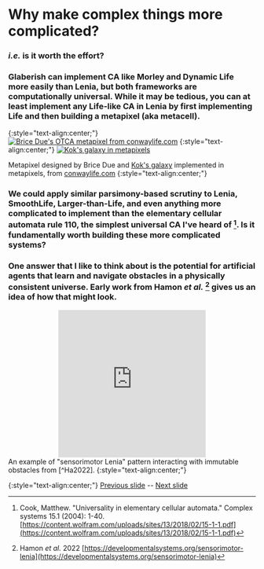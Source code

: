 # Why make complex things more complicated?

### _i.e._ is it worth the effort? 

### Glaberish can implement CA like Morley and Dynamic Life more easily than Lenia, but both frameworks are computationally universal. While it may be tedious, you can at least implement any Life-like CA in Lenia by first implementing Life and then building a metapixel (aka metacell).

{:style="text-align:center;"}
[![Brice Due's OTCA metapixel from conwaylife.com](https://web.archive.org/web/20220228132429/https://conwaylife.com/w/images/3/3a/Otcametapixel.png)](https://conwaylife.com/wiki/OTCA_metapixel)
{:style="text-align:center;"}
[![Kok's galaxy in metapixels](https://web.archive.org/web/20220311083041/https://conwaylife.com/w/images/1/13/Otcametapixel_galaxy.png)](https://conwaylife.com/wiki/OTCA_metapixel)

Metapixel designed by Brice Due and [Kok's galaxy](https://conwaylife.com/wiki/Kok's_galaxy) implemented in metapixels, from [conwaylife.com](https://conwaylife.com/wiki/OTCA_metapixel)
{:style="text-align:center;"}

### We could apply similar parsimony-based scrutiny to Lenia, SmoothLife, Larger-than-Life, and even anything more complicated to implement than the elementary cellular automata rule 110, the simplest universal CA I've heard of [^Co2004]. Is it fundamentally worth building these more complicated systems? 

### One answer that I like to think about is the potential for artificial agents that learn and navigate obstacles in a physically consistent universe. Early work from Hamon _et al._ [^Ha2022] gives us an idea of how that might look. 

<div align="center">
<embed src="https://web.archive.org/web/20220611163325/https://developmentalsystems.org/sensorimotor-lenia/public/resultObstacle.mp4" autostart="false" height="300" width="300">
</div>
An example of "sensorimotor Lenia" pattern interacting with immutable obstacles from [^Ha2022]. 
{:style="text-align:center;"} 

[^Co2004]: Cook, Matthew. "Universality in elementary cellular automata." Complex systems 15.1 (2004): 1-40. [https://content.wolfram.com/uploads/sites/13/2018/02/15-1-1.pdf](https://content.wolfram.com/uploads/sites/13/2018/02/15-1-1.pdf)

[^Ha2022]: Hamon _et al._ 2022 [https://developmentalsystems.org/sensorimotor-lenia](https://developmentalsystems.org/sensorimotor-lenia)

{:style="text-align:center;"}
[Previous slide](https://rivesunder.github.io/yuca_docs/g_slide_001) -- [Next slide](https://rivesunder.github.io/yuca_docs/g_slide_003)

